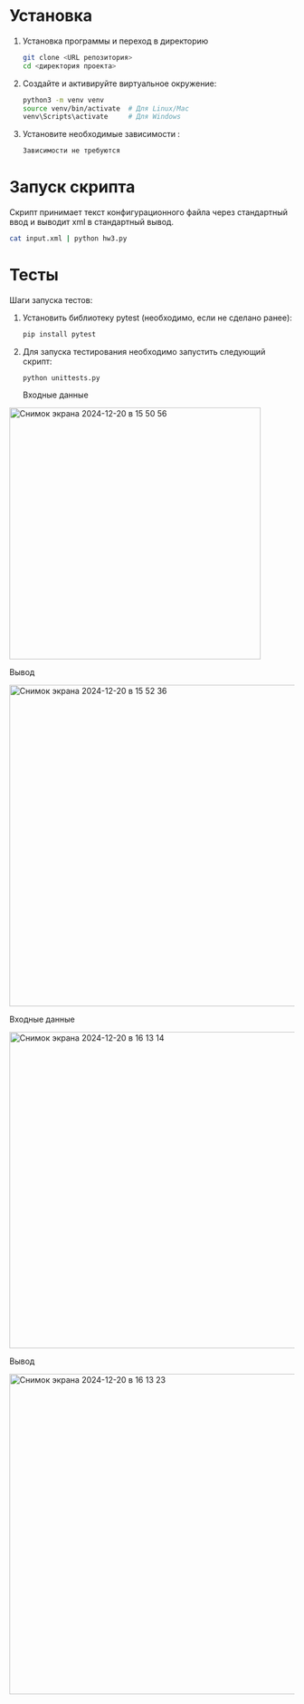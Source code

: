 # Установка
1. Установка программы и переход в директорию
   ```bash
   git clone <URL репозитория>
   cd <директория проекта>
   ```
2. Создайте и активируйте виртуальное окружение:
   ```bash
   python3 -m venv venv
   source venv/bin/activate  # Для Linux/Mac
   venv\Scripts\activate     # Для Windows
   ```
3. Установите необходимые зависимости :
   ```bash
   Зависимости не требуются
   ```

# Запуск скрипта

Скрипт принимает текст конфигурационного файла через стандартный ввод и выводит xml в стандартный вывод.

```bash
cat input.xml | python hw3.py
```

# Тесты

Шаги запуска тестов:
1. Установить библиотеку pytest (необходимо, если не сделано ранее):
   ```bash
   pip install pytest
   ```
   
2. Для запуска тестирования необходимо запустить следующий скрипт:
   ```shell
   python unittests.py
   ```

   Входные данные
<img width="444" alt="Снимок экрана 2024-12-20 в 15 50 56" src="https://github.com/user-attachments/assets/917119dd-5c05-4df4-bb12-e8ff2fd81b3c" />


   Вывод

<img width="567" alt="Снимок экрана 2024-12-20 в 15 52 36" src="https://github.com/user-attachments/assets/6ba56d37-b4d2-479f-b366-fc5487f4be8c" />

   Входные данные

<img width="558" alt="Снимок экрана 2024-12-20 в 16 13 14" src="https://github.com/user-attachments/assets/d885c5c7-e850-4600-83ab-31cb184063ec" />

   Вывод

<img width="565" alt="Снимок экрана 2024-12-20 в 16 13 23" src="https://github.com/user-attachments/assets/7c2cf3ac-027d-4d82-9e02-ec0f2beb503d" />





